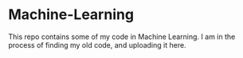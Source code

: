 # Machine-Learning

This repo contains some of my code in Machine Learning. I am in the process of finding my old code, and uploading it here.

